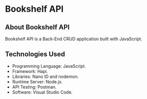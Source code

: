 # Bookshelf API

## About Bookshelf API

Bookshelf API is a Back-End CRUD application built with JavaScript.

## Technologies Used

- Programming Language: JavaScript.
- Framework: Hapi.
- Libraries: Nano ID and nodemon.
- Runtime Server: Node.js.
- API Testing: Postman.
- Software: Visual Studio Code.

